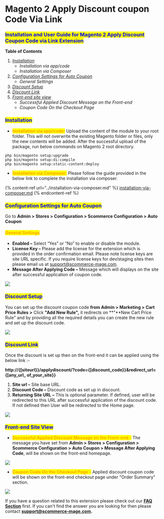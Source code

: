 # Magento 2 Apply Discount coupon Code Via Link

### <mark style="color:blue;">Installation and User Guide for Magento 2 Apply Discount Coupon Code via Link Extension</mark>

**Table of Contents**

1. [_Installation_ ](magento-2-apply-discount-coupon-code-via-link.md#bookmark0)
   * _Installation via app/code_&#x20;
   * _Installation via Composer_
2. [_Configuration Settings for Auto Coupon_ ](magento-2-apply-discount-coupon-code-via-link.md#bookmark3)
   * _General Settings_&#x20;
3. [_Discount Setup_](magento-2-apply-discount-coupon-code-via-link.md#discount-setup)
4. [_Discount Link_ ](magento-2-apply-discount-coupon-code-via-link.md#discount-link)
5. [_Front-end site view_ ](magento-2-apply-discount-coupon-code-via-link.md#bookmark7)
   * _Successful Applied Discount Message on the Front-end_&#x20;
   * _Coupon Code On the Checkout Page_&#x20;

### <mark style="color:blue;">Installation</mark> <a href="#bookmark0" id="bookmark0"></a>

* <mark style="color:orange;">**Installation via app/code:**</mark> Upload the content of the module to your root folder. This will not overwrite the existing Magento folder or files, only the new contents will be added. After the successful upload of the package, run below commands on Magento 2 root directory.

```
php bin/magento setup:upgrade
php bin/magento setup:di:compile
php bin/magento setup:static-content:deploy
```

* <mark style="color:orange;">**Installation via Composer:**</mark> Please follow the guide provided in the below link to complete the installation via composer.

{% content-ref url="../installation-via-composer.md" %}
[installation-via-composer.md](../installation-via-composer.md)
{% endcontent-ref %}

### <mark style="color:blue;">Configuration Settings for Auto Coupon</mark> <a href="#bookmark3" id="bookmark3"></a>

Go to **Admin > Stores > Configuration > Scommerce Configuration > Auto Coupon**

#### <mark style="color:orange;">General Settings</mark> <a href="#bookmark4" id="bookmark4"></a>

* **Enabled –** Select “Yes” or “No” to enable or disable the module.
* **License Key –** Please add the license for the extension which is provided in the order confirmation email. Please note license keys are site URL specific. If you require license keys for dev/staging sites then please email us at [support@scommerce-mage.com](mailto:support@scommerce-mage.com).
* **Message After Applying Code –** Message which will displays on the site after successful application of coupon code.

![](../../.gitbook/assets/general\_applydiscount.png)

### <mark style="color:blue;">**Discount Setup**</mark>&#x20;

You can set up the discount coupon code **from Admin > Marketing > Cart Price Rules >** Click **"Add New Rule",** it redirects on **"**New Cart Price Rule" and by providing all the required details you can create the new rule and set up the discount code.

![](../../.gitbook/assets/applydiscount\_cartpricerules.png)

### <mark style="color:blue;">**Discount Link**</mark>&#x20;

Once the discount is set up then on the front-end it can be applied using the below link :-

**http://{\[siteurl\}}/applydiscount/?code={\[discount\_code\}}\&redirect\_url={\[any\_url\_ of\_your\_site\}}**

1. **Site url –** Site base URL.
2. **Discount Code –** Discount code as set up in discount.
3. **Returning Site URL –** This is optional parameter. If defined, user will be redirected to this URL after successful application of the discount code. If not defined then User will be redirected to the Home page.

![](../../.gitbook/assets/applydiscount\_discountlink.jpg)

### <mark style="color:blue;">Front-end Site View</mark> <a href="#bookmark7" id="bookmark7"></a>

* <mark style="color:orange;">**Successful Applied Discount Message on the Front-end -**</mark> The message you have set from **Admin > Stores > Configuration > Scommerce Configuration > Auto Coupon > Message After Applying Code**, will be shown on the front-end homepage.

![](../../.gitbook/assets/applydiscount\_front1.jpg)

* <mark style="color:orange;">**Coupon Code On the Checkout Page -**</mark> Applied discount coupon code will be shown on the front-end checkout page under "Order Summary" section.

![](../../.gitbook/assets/applydiscount\_front2.jpg)

If you have a question related to this extension please check out our [**FAQ Section**](https://www.scommerce-mage.com/magento-2-apply-coupon-via-link.html#faq) first. If you can't find the answer you are looking for then please contact [**support@scommerce-mage.com**](mailto:core@scommerce-mage.com)**.**
